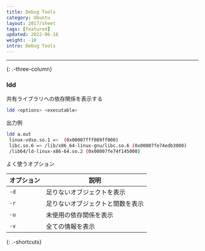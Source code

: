 ```yaml
---
title: Debug Tools
category: Ubuntu
layout: 2017/sheet
tags: [Featured]
updated: 2022-06-16
weight: -10
intro: Debug Tools
---
```



---------------

{: .-three-column}

### ldd

共有ライブラリへの依存関係を表示する

```bash
ldd <options> <executable>
```

出力例
```bash
ldd a.out
 linux-vdso.so.1 =>  (0x00007fff089ff000)
 libc.so.6 => /lib/x86_64-linux-gnu/libc.so.6 (0x00007fe74edb3000)
 /lib64/ld-linux-x86-64.so.2 (0x00007fe74f145000)
```

よく使うオプション

| オプション | 説明               |
|-------|------------------|
| `-d`  | 足りないオブジェクトを表示    |
| `-r`  | 足りないオブジェクトと関数を表示 |
| `-u`  | 未使用の依存関係を表示      |
| `-v`  | 全ての情報を表示         |
{: .-shortcuts}

